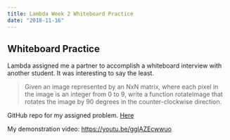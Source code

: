 ```yaml
---
title: Lambda Week 2 Whiteboard Practice
date: "2018-11-16"
---
```


## Whiteboard Practice

Lambda assigned me a partner to accomplish a whiteboard interview with another student. It was interesting to say the least.

>Given an image represented by an NxN matrix, where each pixel in the image is an integer from 0 to 9, write a function rotateImage that rotates the image by 90 degrees in the counter-clockwise direction.

GitHub repo for my assigned problem.
[Here](https://github.com/LambdaSchool/Whiteboard-Pairing/tree/master/RotateImage) 

My demonstration video: https://youtu.be/gglAZEcwwuo